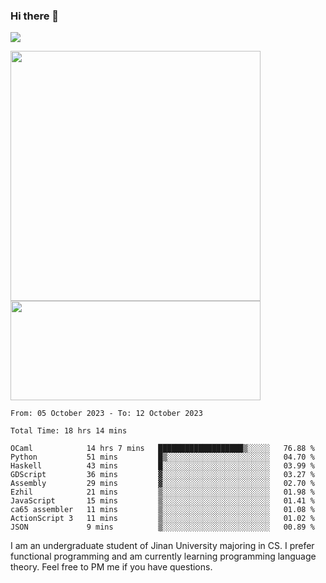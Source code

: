 ### Hi there 👋

<!--
**pe200012/pe200012** is a ✨ _special_ ✨ repository because its `README.md` (this file) appears on your GitHub profile.

Here are some ideas to get you started:

- 🔭 I’m currently working on ...
- 🌱 I’m currently learning ...
- 👯 I’m looking to collaborate on ...
- 🤔 I’m looking for help with ...
- 💬 Ask me about ...
- 📫 How to reach me: ...
- 😄 Pronouns: ...
- ⚡ Fun fact: ...
-->
![](https://www.codewars.com/users/pe200012/badges/large)
<p>
    <img width="400em" src="https://github-readme-stats-git-masterrstaa-rickstaa.vercel.app/api?username=pe200012&show_icons=true&icon_color=f44336&title_color=757de8&rank_icon=github">
    <img width="400em" height="159em" src="https://github-readme-stats-git-masterrstaa-rickstaa.vercel.app/api/top-langs/?username=pe200012&hide=html,cmake,css&title_color=757de8&layout=compact">
</p>

<!--START_SECTION:waka-->

```all_time
From: 05 October 2023 - To: 12 October 2023

Total Time: 18 hrs 14 mins

OCaml            14 hrs 7 mins   ███████████████████▒░░░░░   76.88 %
Python           51 mins         █▒░░░░░░░░░░░░░░░░░░░░░░░   04.70 %
Haskell          43 mins         █░░░░░░░░░░░░░░░░░░░░░░░░   03.99 %
GDScript         36 mins         ▓░░░░░░░░░░░░░░░░░░░░░░░░   03.27 %
Assembly         29 mins         ▓░░░░░░░░░░░░░░░░░░░░░░░░   02.70 %
Ezhil            21 mins         ▒░░░░░░░░░░░░░░░░░░░░░░░░   01.98 %
JavaScript       15 mins         ▒░░░░░░░░░░░░░░░░░░░░░░░░   01.41 %
ca65 assembler   11 mins         ▒░░░░░░░░░░░░░░░░░░░░░░░░   01.08 %
ActionScript 3   11 mins         ▒░░░░░░░░░░░░░░░░░░░░░░░░   01.02 %
JSON             9 mins          ▒░░░░░░░░░░░░░░░░░░░░░░░░   00.89 %
```

<!--END_SECTION:waka-->

I am an undergraduate student of Jinan University majoring in CS. I prefer functional programming and am currently learning programming language theory. Feel free to PM me if you have questions.

